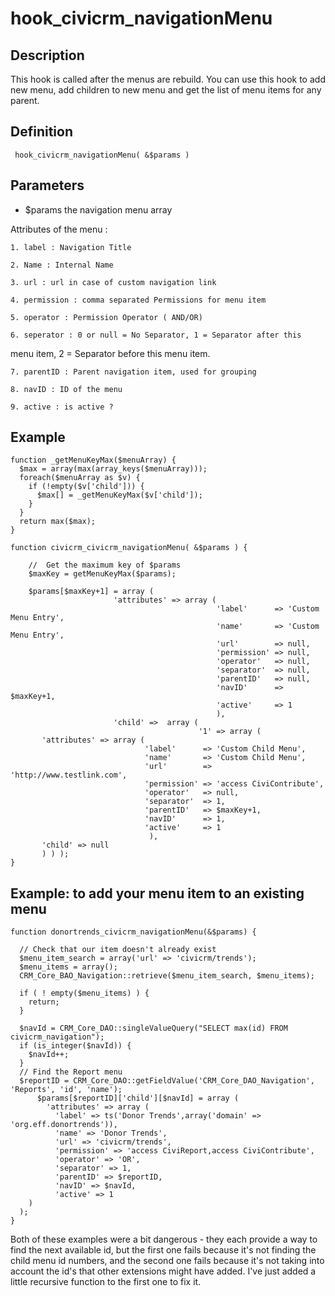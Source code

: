 # hook_civicrm_navigationMenu

## Description

This hook is called after the menus are rebuild. You can use this hook
to add new menu, add children to new menu and get the list of menu items
for any parent.

## Definition

     hook_civicrm_navigationMenu( &$params )

## Parameters

-   $params the navigation menu array

Attributes of the menu :

    1. label : Navigation Title

    2. Name : Internal Name

    3. url : url in case of custom navigation link

    4. permission : comma separated Permissions for menu item

    5. operator : Permission Operator ( AND/OR)

    6. seperator : 0 or null = No Separator, 1 = Separator after this
menu item, 2 = Separator before this menu item.

    7. parentID : Parent navigation item, used for grouping

    8. navID : ID of the menu

    9. active : is active ?

## Example

    function _getMenuKeyMax($menuArray) {
      $max = array(max(array_keys($menuArray)));
      foreach($menuArray as $v) {
        if (!empty($v['child'])) {
          $max[] = _getMenuKeyMax($v['child']);
        }
      }
      return max($max);
    }

    function civicrm_civicrm_navigationMenu( &$params ) {

        //  Get the maximum key of $params
        $maxKey = getMenuKeyMax($params);

        $params[$maxKey+1] = array (
                           'attributes' => array (
                                                  'label'      => 'Custom Menu Entry',
                                                  'name'       => 'Custom Menu Entry',
                                                  'url'        => null,
                                                  'permission' => null,
                                                  'operator'   => null,
                                                  'separator'  => null,
                                                  'parentID'   => null,
                                                  'navID'      => $maxKey+1,
                                                  'active'     => 1
                                                  ),
                           'child' =>  array (
                                              '1' => array (
           'attributes' => array (
                                  'label'      => 'Custom Child Menu',
                                  'name'       => 'Custom Child Menu',
                                  'url'        => 'http://www.testlink.com',
                                  'permission' => 'access CiviContribute',
                                  'operator'   => null,
                                  'separator'  => 1,
                                  'parentID'   => $maxKey+1,
                                  'navID'      => 1,
                                  'active'     => 1
                                   ),
           'child' => null
           ) ) );
    }

## Example: to add your menu item to an existing menu

    function donortrends_civicrm_navigationMenu(&$params) {

      // Check that our item doesn't already exist
      $menu_item_search = array('url' => 'civicrm/trends');
      $menu_items = array();
      CRM_Core_BAO_Navigation::retrieve($menu_item_search, $menu_items);

      if ( ! empty($menu_items) ) {
        return;
      }

      $navId = CRM_Core_DAO::singleValueQuery("SELECT max(id) FROM civicrm_navigation");
      if (is_integer($navId)) {
        $navId++;
      }
      // Find the Report menu
      $reportID = CRM_Core_DAO::getFieldValue('CRM_Core_DAO_Navigation', 'Reports', 'id', 'name');
          $params[$reportID]['child'][$navId] = array (
            'attributes' => array (
              'label' => ts('Donor Trends',array('domain' => 'org.eff.donortrends')),
              'name' => 'Donor Trends',
              'url' => 'civicrm/trends',
              'permission' => 'access CiviReport,access CiviContribute',
              'operator' => 'OR',
              'separator' => 1,
              'parentID' => $reportID,
              'navID' => $navId,
              'active' => 1
        )
      );
    }





Both of these examples were a bit dangerous - they each provide a way to
find the next available id, but the first one fails because it's not
finding the child menu id numbers, and the second one fails because it's
not taking into account the id's that other extensions might have added.
I've just added a little recursive function to the first one to fix it.